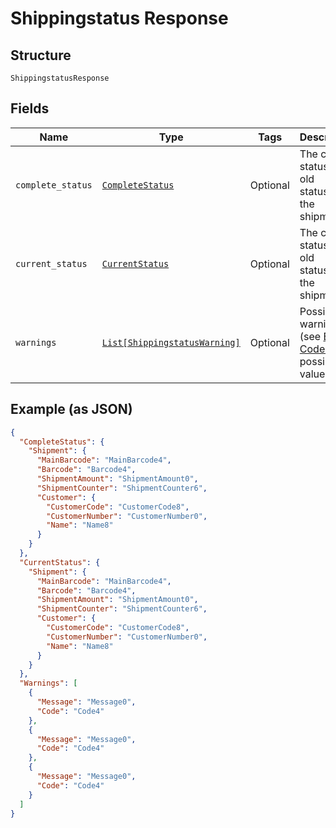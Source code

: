 
# Shippingstatus Response

## Structure

`ShippingstatusResponse`

## Fields

| Name | Type | Tags | Description |
|  --- | --- | --- | --- |
| `complete_status` | [`CompleteStatus`](../../doc/models/complete-status.md) | Optional | The current status and old statuses of the shipment |
| `current_status` | [`CurrentStatus`](../../doc/models/current-status.md) | Optional | The current status and old statuses of the shipment |
| `warnings` | [`List[ShippingstatusWarning]`](../../doc/models/shippingstatus-warning.md) | Optional | Possible warnings (see [Error Codes](https://developer.postnl.nl/docs/#/http/reference-data/error-codes) for possible values) |

## Example (as JSON)

```json
{
  "CompleteStatus": {
    "Shipment": {
      "MainBarcode": "MainBarcode4",
      "Barcode": "Barcode4",
      "ShipmentAmount": "ShipmentAmount0",
      "ShipmentCounter": "ShipmentCounter6",
      "Customer": {
        "CustomerCode": "CustomerCode8",
        "CustomerNumber": "CustomerNumber0",
        "Name": "Name8"
      }
    }
  },
  "CurrentStatus": {
    "Shipment": {
      "MainBarcode": "MainBarcode4",
      "Barcode": "Barcode4",
      "ShipmentAmount": "ShipmentAmount0",
      "ShipmentCounter": "ShipmentCounter6",
      "Customer": {
        "CustomerCode": "CustomerCode8",
        "CustomerNumber": "CustomerNumber0",
        "Name": "Name8"
      }
    }
  },
  "Warnings": [
    {
      "Message": "Message0",
      "Code": "Code4"
    },
    {
      "Message": "Message0",
      "Code": "Code4"
    },
    {
      "Message": "Message0",
      "Code": "Code4"
    }
  ]
}
```


